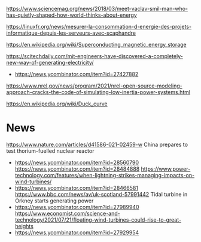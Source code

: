 https://www.sciencemag.org/news/2018/03/meet-vaclav-smil-man-who-has-quietly-shaped-how-world-thinks-about-energy

https://linuxfr.org/news/mesurer-la-consommation-d-energie-des-projets-informatique-depuis-les-serveurs-avec-scaphandre

https://en.wikipedia.org/wiki/Superconducting_magnetic_energy_storage

https://scitechdaily.com/mit-engineers-have-discovered-a-completely-new-way-of-generating-electricity/
* https://news.ycombinator.com/item?id=27427882

https://www.nrel.gov/news/program/2021/nrel-open-source-modeling-approach-cracks-the-code-of-simulating-low-inertia-power-systems.html

https://en.wikipedia.org/wiki/Duck_curve

# News
https://www.nature.com/articles/d41586-021-02459-w China prepares to test thorium-fuelled nuclear reactor
* https://news.ycombinator.com/item?id=28560790
https://news.ycombinator.com/item?id=28484888
https://www.power-technology.com/features/when-lightning-strikes-managing-impacts-on-wind-turbines/
* https://news.ycombinator.com/item?id=28466581
https://www.bbc.com/news/av/uk-scotland-57991442 Tidal turbine in Orkney starts generating power
* https://news.ycombinator.com/item?id=27989940
https://www.economist.com/science-and-technology/2021/07/21/floating-wind-turbines-could-rise-to-great-heights
* https://news.ycombinator.com/item?id=27929954